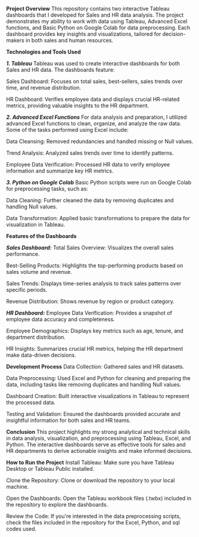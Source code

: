 **Project Overview**
This repository contains two interactive Tableau dashboards that I developed for Sales and HR data analysis. The project demonstrates my ability to work with data using Tableau, Advanced Excel functions, and Basic Python on Google Colab for data preprocessing. Each dashboard provides key insights and visualizations, tailored for decision-makers in both sales and human resources.

**Technologies and Tools Used**

_**1. Tableau**_
Tableau was used to create interactive dashboards for both Sales and HR data. The dashboards feature:

Sales Dashboard: Focuses on total sales, best-sellers, sales trends over time, and revenue distribution.

HR Dashboard: Verifies employee data and displays crucial HR-related metrics, providing valuable insights to the HR department.

_**2. Advanced Excel Functions**_
For data analysis and preparation, I utilized advanced Excel functions to clean, organize, and analyze the raw data. Some of the tasks performed using Excel include:

Data Cleansing: Removed redundancies and handled missing or Null values.

Trend Analysis: Analyzed sales trends over time to identify patterns.

Employee Data Verification: Processed HR data to verify employee information and summarize key HR metrics.

_**3. Python on Google Colab**_
Basic Python scripts were run on Google Colab for preprocessing tasks, such as:

Data Cleaning: Further cleaned the data by removing duplicates and handling Null values.

Data Transformation: Applied basic transformations to prepare the data for visualization in Tableau.

**Features of the Dashboards**

**_Sales Dashboard:_**
Total Sales Overview: Visualizes the overall sales performance.

Best-Selling Products: Highlights the top-performing products based on sales volume and revenue.

Sales Trends: Displays time-series analysis to track sales patterns over specific periods.

Revenue Distribution: Shows revenue by region or product category.

_**HR Dashboard:**_
Employee Data Verification: Provides a snapshot of employee data accuracy and completeness.

Employee Demographics: Displays key metrics such as age, tenure, and department distribution.

HR Insights: Summarizes crucial HR metrics, helping the HR department make data-driven decisions.

**Development Process**
Data Collection: Gathered sales and HR datasets.

Data Preprocessing: Used Excel and Python for cleaning and preparing the data, including tasks like removing duplicates and handling Null values.

Dashboard Creation: Built interactive visualizations in Tableau to represent the processed data.

Testing and Validation: Ensured the dashboards provided accurate and insightful information for both sales and HR teams.

**Conclusion**
This project highlights my strong analytical and technical skills in data analysis, visualization, and preprocessing using Tableau, Excel, and Python. The interactive dashboards serve as effective tools for sales and HR departments to derive actionable insights and make informed decisions.

**How to Run the Project**
Install Tableau: Make sure you have Tableau Desktop or Tableau Public installed.

Clone the Repository: Clone or download the repository to your local machine.

Open the Dashboards: Open the Tableau workbook files (.twbx) included in the repository to explore the dashboards.

Review the Code: If you're interested in the data preprocessing scripts, check the files included in the repository for the Excel, Python, and sql codes used.
